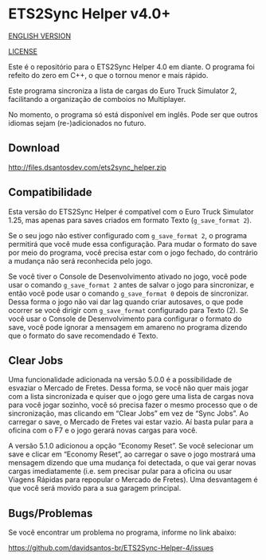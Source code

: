 # ETS2Sync Helper v4.0+
[ENGLISH VERSION](README.md)

[LICENSE](LICENSE.md)

Este é o repositório para o ETS2Sync Helper 4.0 em diante. O programa foi refeito do zero em C++, o que o tornou menor e mais rápido.

Este programa sincroniza a lista de cargas do Euro Truck Simulator 2, facilitando a organização de comboios no Multiplayer.

No momento, o programa só está disponível em inglês. Pode ser que outros idiomas sejam (re-)adicionados no futuro.

## Download
http://files.dsantosdev.com/ets2sync_helper.zip

## Compatibilidade
Esta versão do ETS2Sync Helper é compatível com o Euro Truck Simulator 1.25, mas apenas para saves criados em formato Texto (`g_save_format 2`).

Se o seu jogo não estiver configurado com `g_save_format 2`, o programa permitirá que você mude essa configuração. Para mudar o formato do save por meio do programa, você precisa estar com o jogo fechado, do contrário a mudança não será reconhecida pelo jogo.

Se você tiver o Console de Desenvolvimento ativado no jogo, você pode usar o comando `g_save_format 2` antes de salvar o jogo para sincronizar, e então você pode usar o comando `g_save_format 0` depois de sincronizar. Dessa forma o jogo não vai dar lag quando criar autosaves, o que pode ocorrer se você dirigir com `g_save_format` configurado para Texto (2). Se você usar o Console de Desenvolvimento para configurar o formato do save, você pode ignorar a mensagem em amareno no programa dizendo que o formato do save recomendado é Texto.

## Clear Jobs
Uma funcionalidade adicionada na versão 5.0.0 é a possibilidade de esvaziar o Mercado de Fretes. Dessa forma, se você não quer mais jogar com a lista sincronizada e quiser que o jogo gere uma lista de cargas nova para você jogar sozinho, você só precisa fazer o mesmo processo que o de sincronização, mas clicando em “Clear Jobs” em vez de “Sync Jobs”. Ao carregar o save, o Mercado de Fretes vai estar vazio. Aí basta pular para a oficina com o F7 e o jogo gerará novas cargas para você.

A versão 5.1.0 adicionou a opção “Economy Reset”. Se você selecionar um save e clicar em “Economy Reset”, ao carregar o save o jogo mostrará uma mensagem dizendo que uma mudança foi detectada, o que vai gerar novas cargas imediatamente (i.e. sem precisar pular para a oficina ou usar Viagens Rápidas para repopular o Mercado de Fretes). Uma desvantagem é que você será movido para a sua garagem principal.

## Bugs/Problemas
Se você encontrar um problema no programa, informe no link abaixo:

https://github.com/davidsantos-br/ETS2Sync-Helper-4/issues
